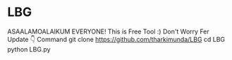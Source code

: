 # LBG
ASAALAMOALAIKUM EVERYONE! This is Free Tool :) Don't Worry Fer Update 
👇 Command 
git clone https://github.com/tharkimunda/LBG
cd LBG
python LBG.py
